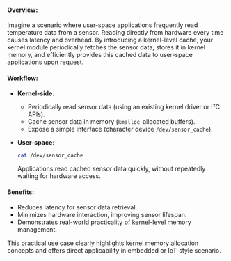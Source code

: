 #### Overview:
Imagine a scenario where user-space applications frequently read temperature data from a sensor. Reading directly from hardware every time causes latency and overhead. By introducing a kernel-level cache, your kernel module periodically fetches the sensor data, stores it in kernel memory, and efficiently provides this cached data to user-space applications upon request.

#### Workflow:
- **Kernel-side**:
  - Periodically read sensor data (using an existing kernel driver or I²C APIs).
  - Cache sensor data in memory (`kmalloc`-allocated buffers).
  - Expose a simple interface (character device `/dev/sensor_cache`).

- **User-space**:
  ```bash
  cat /dev/sensor_cache
  ```
  Applications read cached sensor data quickly, without repeatedly waiting for hardware access.

#### Benefits:
- Reduces latency for sensor data retrieval.
- Minimizes hardware interaction, improving sensor lifespan.
- Demonstrates real-world practicality of kernel-level memory management.

This practical use case clearly highlights kernel memory allocation concepts and offers direct applicability in embedded or IoT-style scenario.
